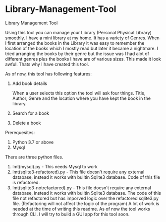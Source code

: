 # Library-Management-Tool
Library Management Tool

Using this tool you can manage your Library (Personal Physical Library) smoothly. I have a mini library at my home. It has a variety of Genres. When I first arranged the books in the Library it was easy to remember the location of the books which I mostly read but later it became a nightmare. I tried arranging the books by their genre but the issue was I had alot of different genres plus the books I have are of various sizes. This made it look awful. Thats why I have created this tool.

As of now, this tool has following features:

1. Add book details

    When a user selects this option the tool will ask four things. Title, Author, Genre and the location where you have kept the book in the library.
  
2. Search for a book

3. Delete a book

Prerequesites:

1. Python 3.7 or above
2. Mysql

There are three python files. 
  1. lmt(mysql).py - This needs Mysql to work
  2. lmt(sqlite3-refactored).py - This file doesn't require any external database, instead it works with builtin Sqlite3 database. Code of this file is refactored. 
  3. lmt(sqlite3-notrefactored).py - This file doesn't require any external database, instead it works with builtin Sqlite3 database. The code of this file not refactored but has imporved logic over the refactored sqlite3.py file. (Refactoring will not affect the logic of the program)
A lot of work is needed at the time of writing this readme. As of now the tool works through CLI. I will try to build a GUI app for this tool soon.

